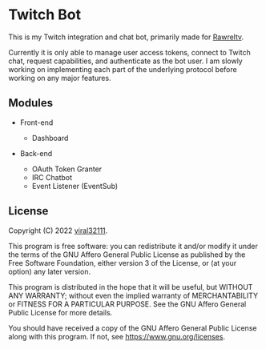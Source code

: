 # Twitch Bot

This is my Twitch integration and chat bot, primarily made for [Rawreltv](https://www.twitch.tv/rawreltv).

Currently it is only able to manage user access tokens, connect to Twitch chat, request capabilities, and authenticate as the bot user. I am slowly working on implementing each part of the underlying protocol before working on any major features.

## Modules

* Front-end
  * Dashboard

* Back-end
  * OAuth Token Granter
  * IRC Chatbot
  * Event Listener (EventSub)
  
## License

Copyright (C) 2022 [viral32111](https://viral32111.com).

This program is free software: you can redistribute it and/or modify
it under the terms of the GNU Affero General Public License as
published by the Free Software Foundation, either version 3 of the
License, or (at your option) any later version.

This program is distributed in the hope that it will be useful,
but WITHOUT ANY WARRANTY; without even the implied warranty of
MERCHANTABILITY or FITNESS FOR A PARTICULAR PURPOSE. See the
GNU Affero General Public License for more details.

You should have received a copy of the GNU Affero General Public License
along with this program. If not, see https://www.gnu.org/licenses.
